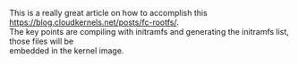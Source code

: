 This is a really great article on how to accomplish this https://blog.cloudkernels.net/posts/fc-rootfs/.  
The key points are compiling with initramfs and generating the initramfs list, those files will be  
embedded in the kernel image.
